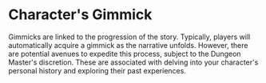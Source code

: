 # Character's Gimmick

Gimmicks are linked to the progression of the story. Typically, players will automatically acquire a gimmick as the narrative unfolds. However, there are potential avenues to expedite this process, subject to the Dungeon Master's discretion. These are associated with delving into your character's personal history and exploring their past experiences.


